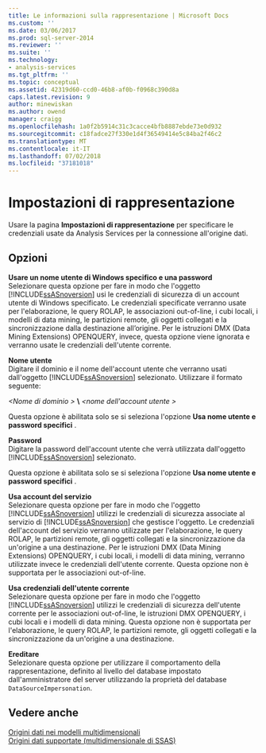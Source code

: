 ```yaml
---
title: Le informazioni sulla rappresentazione | Microsoft Docs
ms.custom: ''
ms.date: 03/06/2017
ms.prod: sql-server-2014
ms.reviewer: ''
ms.suite: ''
ms.technology:
- analysis-services
ms.tgt_pltfrm: ''
ms.topic: conceptual
ms.assetid: 42319d60-ccd0-46b8-af0b-f0968c390d8a
caps.latest.revision: 9
author: minewiskan
ms.author: owend
manager: craigg
ms.openlocfilehash: 1a0f2b5914c31c3cacce4bfb8887ebde73e0d932
ms.sourcegitcommit: c18fadce27f330e1d4f36549414e5c84ba2f46c2
ms.translationtype: MT
ms.contentlocale: it-IT
ms.lasthandoff: 07/02/2018
ms.locfileid: "37181018"
---
```

# <a name="impersonation-information"></a>Impostazioni di rappresentazione
  Usare la pagina **Impostazioni di rappresentazione** per specificare le credenziali usate da Analysis Services per la connessione all'origine dati.  
  
## <a name="options"></a>Opzioni  
 **Usare un nome utente di Windows specifico e una password**  
 Selezionare questa opzione per fare in modo che l'oggetto [!INCLUDE[ssASnoversion](../includes/ssasnoversion-md.md)] usi le credenziali di sicurezza di un account utente di Windows specificato. Le credenziali specificate verranno usate per l'elaborazione, le query ROLAP, le associazioni out-of-line, i cubi locali, i modelli di data mining, le partizioni remote, gli oggetti collegati e la sincronizzazione dalla destinazione all’origine. Per le istruzioni DMX (Data Mining Extensions) OPENQUERY, invece, questa opzione viene ignorata e verranno usate le credenziali dell'utente corrente.  
  
 **Nome utente**  
 Digitare il dominio e il nome dell'account utente che verranno usati dall'oggetto [!INCLUDE[ssASnoversion](../includes/ssasnoversion-md.md)] selezionato. Utilizzare il formato seguente:  
  
 *\<Nome di dominio >* **\\**  *\<nome dell'account utente >*  
  
 Questa opzione è abilitata solo se si seleziona l'opzione **Usa nome utente e password specifici** .  
  
 **Password**  
 Digitare la password dell'account utente che verrà utilizzata dall'oggetto [!INCLUDE[ssASnoversion](../includes/ssasnoversion-md.md)] selezionato.  
  
 Questa opzione è abilitata solo se si seleziona l'opzione **Usa nome utente e password specifici** .  
  
 **Usa account del servizio**  
 Selezionare questa opzione per fare in modo che l'oggetto [!INCLUDE[ssASnoversion](../includes/ssasnoversion-md.md)] utilizzi le credenziali di sicurezza associate al servizio di [!INCLUDE[ssASnoversion](../includes/ssasnoversion-md.md)] che gestisce l'oggetto. Le credenziali dell'account del servizio verranno utilizzate per l'elaborazione, le query ROLAP, le partizioni remote, gli oggetti collegati e la sincronizzazione da un'origine a una destinazione. Per le istruzioni DMX (Data Mining Extensions) OPENQUERY, i cubi locali, i modelli di data mining, verranno utilizzate invece le credenziali dell'utente corrente. Questa opzione non è supportata per le associazioni out-of-line.  
  
 **Usa credenziali dell'utente corrente**  
 Selezionare questa opzione per fare in modo che l'oggetto [!INCLUDE[ssASnoversion](../includes/ssasnoversion-md.md)] utilizzi le credenziali di sicurezza dell'utente corrente per le associazioni out-of-line, le istruzioni DMX OPENQUERY, i cubi locali e i modelli di data mining. Questa opzione non è supportata per l'elaborazione, le query ROLAP, le partizioni remote, gli oggetti collegati e la sincronizzazione da un'origine a una destinazione.  
  
 **Ereditare**  
 Selezionare questa opzione per utilizzare il comportamento della rappresentazione, definito al livello del database impostato dall'amministratore del server utilizzando la proprietà del database `DataSourceImpersonation`.  
  
## <a name="see-also"></a>Vedere anche  
 [Origini dati nei modelli multidimensionali](multidimensional-models/data-sources-in-multidimensional-models.md)   
 [Origini dati supportate &#40;multidimensionale di SSAS&#41;](multidimensional-models/supported-data-sources-ssas-multidimensional.md)  
  
  
